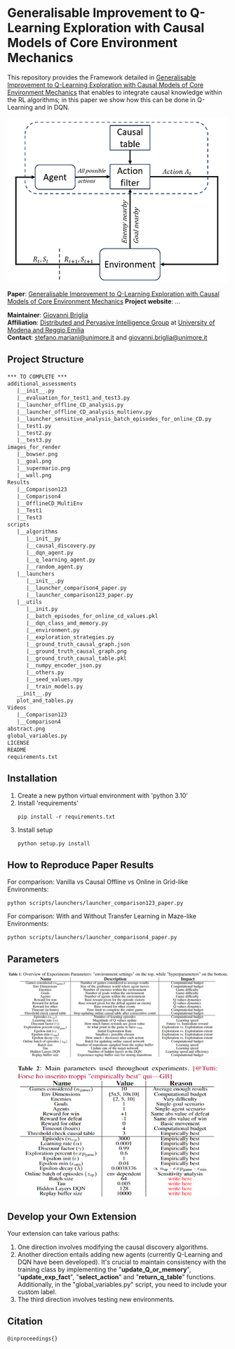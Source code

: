 # Generalisable Improvement to Q-Learning Exploration with Causal Models of Core Environment Mechanics

This repository provides the Framework detailed in [Generalisable Improvement to Q-Learning Exploration with Causal Models of Core Environment Mechanics](https://www.ecai2024.eu/calls/main-track) that enables to integrate causal knowledge within the RL algorithms; in this paper we show how this can be done in Q-Learning and in DQN.

![abstract](abstract.png)

**Paper**: [Generalisable Improvement to Q-Learning Exploration with Causal Models of Core Environment Mechanics](https://www.ecai2024.eu/calls/main-track)
**Project website**: ...

**Maintainer**: [Giovanni Briglia](https://github.com/Giovannibriglia)  
**Affiliation**: [Distributed and Pervasive Intelligence Group](https://dipi-unimore.netlify.app/) at [University of Modena and Reggio Emilia](https://www.unimore.it/)  
**Contact**: [stefano.mariani@unimore.it](mailto:stefano.mariani@unimore.it) and [giovanni.briglia@unimore.it](mailto:giovanni.briglia@unimore.it) 

## Project Structure

```
*** TO COMPLETE ***
additional_assessments
   |__init__.py
   |__evaluation_for_test1_and_test3.py
   |__launcher_offline_CD_analysis.py
   |__launcher_offline_CD_analysis_multienv.py
   |__launcher_sensitive_analysis_batch_episodes_for_online_CD.py
   |__test1.py
   |__test2.py
   |__test3.py
images_for_render
   |__bowser.png
   |__goal.png
   |__supermario.png
   |__wall.png
Results
   |__Comparison123
   |__Comparison4
   |__OfflineCD_MultiEnv
   |__Test1
   |__Test3
scripts
   |__algorithms
      |__init__py
      |__causal_discovery.py
      |__dqn_agent.py
      |__q_learning_agent.py
      |__random_agent.py
   |__launchers
      |__init__.py
      |__launcher_comparison4_paper.py
      |__launcher_comparison123_paper.py
   |__utils
      |__init.py
      |__batch_episodes_for_online_cd_values.pkl
      |__dqn_class_and_memory.py
      |__environment.py
      |__exploration_strategies.py
      |__ground_truth_causal_graph.json
      |__ground_truth_causal_graph.png
      |__ground_truth_causal_table.pkl
      |__numpy_encoder_json.py
      |__others.py
      |__seed_values.npy
      |__train_models.py
   __init__.py
   plot_and_tables.py
Videos
   |__Comparison123
   |__Comparison4
abstract.png
global_variables.py
LICENSE
README
requirements.txt
```

## Installation
1. Create a new python virtual environment with 'python 3.10'
2. Install 'requirements'
   ```
   pip install -r requirements.txt
   ```
3. Install setup
   ```
   python setup.py install
   ```

## How to Reproduce Paper Results
   For comparison: Vanilla vs Causal Offline vs Online in Grid-like Environments:
   ```
   python scripts/launchers/launcher_comparison123_paper.py
   ```
   For comparison: With and Without Transfer Learning in Maze-like Environments:
   ```
   python scripts/launchers/launcher_comparison4_paper.py
   ```

## Parameters 
![experiments_parameters](experiments_parameters.png)
<p align="center">
  <img width="460" height="300" src=values_reasons_parameters.png>
</p>

## Develop your Own Extension
Your extension can take various paths:
1) One direction involves modifying the causal discovery algorithms.
2) Another direction entails adding new agents (currently Q-Learning and DQN have been developed). It's crucial to maintain consistency with the training class by implementing the "__update_Q_or_memory__", "__update_exp_fact__", "__select_action__" and "__return_q_table__" functions. Additionally, in the "global_variables.py" script, you need to include your custom label.
3) The third direction involves testing new environments.

## Citation  
```
@inproceedings{}
```


